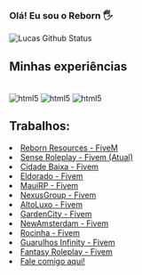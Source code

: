 ### Olá! Eu sou o Reborn 🖐️

![Lucas Github Status](https://github-readme-stats.vercel.app/api?username=RebornRS&show_icons=true&theme=radical)

## Minhas experiências
<div style="display:inline_block"><br/>
<img align="center" alt="html5" href="https://discord.gg/2akbRkJtCt" src="https://img.shields.io/badge/Lua-2C2D72?style=for-the-badge&logo=lua&logoColor=white">
<img align="center" alt="html5" href="https://discord.gg/2akbRkJtCt" src="https://img.shields.io/badge/JavaScript-323330?style=for-the-badge&logo=javascript&logoColor=F7DF1E">
<img align="center" alt="html5" href="https://discord.gg/2akbRkJtCt" src="https://img.shields.io/badge/PHP-777BB4?style=for-the-badge&logo=php&logoColor=white">


## Trabalhos:
<li><a href="https://discord.gg/nfNE8ZNBZA" rel="nofollow">Reborn Resources - FiveM</a><br></li>
<li><a href="https:///discord.gg/senserp" rel="nofollow">Sense Roleplay - Fivem (Atual)</a><br></li>
<li><a href="https://discord.gg/cidadebaixa" rel="nofollow">Cidade Baixa - Fivem</a><br></li>
<li><a href="https://discord.gg/cidadeeldorado" rel="nofollow">Eldorado - Fivem</a><br></li>
<li><a href="https://discord.gg/maui" rel="nofollow">MauiRP - Fivem </a><br></li>
<li><a href="https://discord.gg/nexusrp" rel="nofollow">NexusGroup - Fivem </a><br></li>
<li><a href="https://discord.gg/altoluxorp" rel="nofollow">AltoLuxo - Fivem </a><br></li>
<li><a href="#" rel="nofollow">GardenCity - Fivem</a><br></li>
<li><a href="#" rel="nofollow">NewAmsterdam - Fivem </a><br></li>
<li><a href="#" rel="nofollow">Rocinha - Fivem </a><br></li>
<li><a href="#" rel="nofollow">Guarulhos Infinity - Fivem</a><br></li>
<li><a href="#" rel="nofollow">Fantasy Roleplay - Fivem </a><br></li>
<li><a href="https://github.com/RebornRS/RebornRS/issues" rel="nofollow">Fale comigo aqui!</a><br></li>
